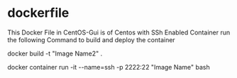 # dockerfile
This Docker File in CentOS-Gui is of Centos with SSh Enabled Container
run the following Command to build and deploy the container

docker build -t "Image Name2" .

docker container run -it --name=ssh -p 2222:22 "Image Name" bash
